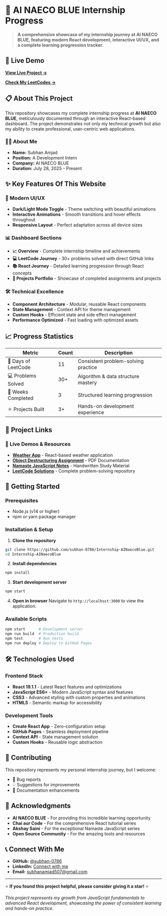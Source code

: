 # 🚀 AI NAECO BLUE Internship Progress


> **A comprehensive showcase of my internship journey at AI NAECO BLUE, featuring modern React development, interactive UI/UX, and a complete learning progression tracker.**

## 🌟 Live Demo

**[View Live Project →](https://subhan-0786.github.io/Internship-AINaecoBlue/)**

**[Check My LeetCodes →](https://github.com/subhan-0786/JS-LeetCode/)**

## 📋 About This Project

This repository showcases my complete internship progress at **AI NAECO BLUE**, meticulously documented through an interactive React-based dashboard. The project demonstrates not only my technical growth but also my ability to create professional, user-centric web applications.

### 👨‍💻 About Me
- **Name:** Subhan Amjad
- **Position:** A Development Intern
- **Company:** AI NAECO BLUE
- **Duration:** July 28, 2025 - Present

## ✨ Key Features Of This Website

### 🎨 Modern UI/UX
- **Dark/Light Mode Toggle** - Theme switching with beautiful animations
- **Interactive Animations** - Smooth transitions and hover effects throughout
- **Responsive Layout** - Perfect adaptation across all device sizes

### 📊 Dashboard Sections
- **📈 Overview** - Complete internship timeline and achievements
- **💻 LeetCode Journey** - 30+ problems solved with direct GitHub links
- **📚 React Journey** - Detailed learning progression through React concepts
- **🚀 Projects Portfolio** - Showcase of completed assignments and projects

### 🛠️ Technical Excellence
- **Component Architecture** - Modular, reusable React components
- **State Management** - Context API for theme management
- **Custom Hooks** - Efficient state and side effect management
- **Performance Optimized** - Fast loading with optimized assets



## 📈 Progress Statistics

| Metric | Count | Description |
|--------|-------|-------------|
| 🎯 Days of LeetCode | 11 | Consistent problem-solving practice |
| 💻 Problems Solved | 30+ | Algorithm & data structure mastery |
| 📅 Weeks Completed | 3 | Structured learning progression |
| ⚛️ Projects Built | 3+ | Hands-on development experience |

## 🔗 Project Links

### 📱 Live Demos & Resources
- **[Weather App](https://subhan-0786.github.io/weatherApp/)** - React-based weather application
- **[Object Destructuring Assignment](https://drive.google.com/file/d/1ZGr5b585HiL6qAKkls0339T6BCFFluCX/view)** - PDF Documentation
- **[Namaste JavaScript Notes](https://drive.google.com/file/d/1MRlVt7zMie_wPuY3bVlEic-skNxgwB0d/view)** - Handwritten Study Material
- **[LeetCode Solutions](https://github.com/subhan-0786/JS-LeetCode)** - Complete problem-solving repository

## 🚀 Getting Started

### Prerequisites
- Node.js (v14 or higher)
- npm or yarn package manager

### Installation & Setup

1. **Clone the repository**
```bash
git clone https://github.com/subhan-0786/Internship-AINaecoBlue.git
cd Internship-AINaecoBlue
```

2. **Install dependencies**
```bash
npm install
```

3. **Start development server**
```bash
npm start
```

4. **Open in browser**
Navigate to `http://localhost:3000` to view the application.

### Available Scripts

```bash
npm start      # Development server
npm run build  # Production build
npm test       # Run tests
npm run deploy # Deploy to GitHub Pages
```


## 🛠️ Technologies Used

### Frontend Stack
- **React 19.1.1** - Latest React features and optimizations
- **JavaScript ES6+** - Modern JavaScript syntax and features
- **CSS3** - Advanced styling with custom properties and animations
- **HTML5** - Semantic markup for accessibility

### Development Tools
- **Create React App** - Zero-configuration setup
- **GitHub Pages** - Seamless deployment pipeline
- **Context API** - State management solution
- **Custom Hooks** - Reusable logic abstraction


## 🤝 Contributing

This repository represents my personal internship journey, but I welcome:
- 🐛 Bug reports
- 💡 Suggestions for improvements
- 📝 Documentation enhancements


## 🙏 Acknowledgments

- **AI NAECO BLUE** - For providing this incredible learning opportunity
- **Chai aur Code** - For the comprehensive React tutorial series
- **Akshay Saini** - For the exceptional Namaste JavaScript series
- **Open Source Community** - For the amazing tools and resources

## 📞 Connect With Me

- **GitHub:** [@subhan-0786](https://github.com/subhan-0786)
- **LinkedIn:** [Connect with me](https://linkedin.com/in/subhan-amjad)
- **Email:** subhanamjad507@gmail.com

---

⭐ **If you found this project helpful, please consider giving it a star!** ⭐

*This project represents my growth from JavaScript fundamentals to advanced React development, showcasing the power of consistent learning and hands-on practice.*